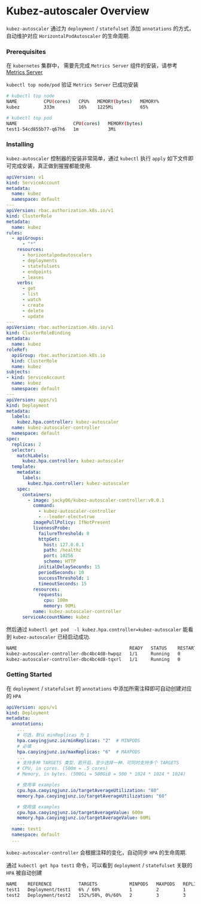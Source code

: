 # Kubez-autoscaler Overview

`kubez-autoscaler` 通过为 `deployment` / `statefulset` 添加 `annotations` 的方式，自动维护对应 `HorizontalPodAutoscaler` 的生命周期.

### Prerequisites

在 `kubernetes` 集群中， 需要先完成 `Metrics Server` 组件的安装，请参考 [Metrics Server](https://github.com/kubernetes-incubator/metrics-server)

`kubectl top node/pod` 验证 `Metrics Server` 已成功安装

``` bash
# kubectl top node
NAME          CPU(cores)   CPU%   MEMORY(bytes)   MEMORY%
kubez         333m         16%    1225Mi          65%

# kubectl top pod
NAME                     CPU(cores)   MEMORY(bytes)
test1-54cd855b77-q67h6   1m           3Mi
```

### Installing

`kubez-autoscaler` 控制器的安装非常简单，通过 `kubectl` 执行 `apply` 如下文件即可完成安装，真正做到猩猩都能使用.

```yaml
apiVersion: v1
kind: ServiceAccount
metadata:
  name: kubez
  namespace: default
---
apiVersion: rbac.authorization.k8s.io/v1
kind: ClusterRole
metadata:
  name: kubez
rules:
  - apiGroups:
      - "*"
    resources:
      - horizontalpodautoscalers
      - deployments
      - statefulsets
      - endpoints
      - leases
    verbs:
      - get
      - list
      - watch
      - create
      - delete
      - update
---
apiVersion: rbac.authorization.k8s.io/v1
kind: ClusterRoleBinding
metadata:
  name: kubez
roleRef:
  apiGroup: rbac.authorization.k8s.io
  kind: ClusterRole
  name: kubez
subjects:
- kind: ServiceAccount
  name: kubez
  namespace: default
---
apiVersion: apps/v1
kind: Deployment
metadata:
  labels:
    kubez.hpa.controller: kubez-autoscaler
  name: kubez-autoscaler-controller
  namespace: default
spec:
  replicas: 2
  selector:
    matchLabels:
      kubez.hpa.controller: kubez-autoscaler
  template:
    metadata:
      labels:
        kubez.hpa.controller: kubez-autoscaler
    spec:
      containers:
        - image: jacky06/kubez-autoscaler-controller:v0.0.1
          command:
            - kubez-autoscaler-controller
            - --leader-elect=true
          imagePullPolicy: IfNotPresent
          livenessProbe:
            failureThreshold: 8
            httpGet:
              host: 127.0.0.1
              path: /healthz
              port: 10256
              scheme: HTTP
            initialDelaySeconds: 15
            periodSeconds: 10
            successThreshold: 1
            timeoutSeconds: 15
          resources:
            requests:
              cpu: 100m
              memory: 90Mi
          name: kubez-autoscaler-controller
      serviceAccountName: kubez
```

然后通过 `kubectl get pod  -l kubez.hpa.controller=kubez-autoscaler` 能看到 `kubez-autoscaler` 已经启动成功.
```bash
NAME                                          READY   STATUS    RESTARTS   AGE
kubez-autoscaler-controller-dbc4bc4d8-hwpqz   1/1     Running   0          20s
kubez-autoscaler-controller-dbc4bc4d8-tqxrl   1/1     Running   0          20s
```

### Getting Started

在 `deployment` / `statefulset` 的 `annotations` 中添加所需注释即可自动创建对应的 `HPA`

```yaml
apiVersion: apps/v1
kind: Deployment
metadata:
  annotations:
    ...
    # 可选，默认 minReplicas 为 1
    hpa.caoyingjunz.io/minReplicas: "2"  # MINPODS
    # 必填
    hpa.caoyingjunz.io/maxReplicas: "6"  # MAXPODS
    ...
    # 支持多种 TARGETS 类型，若开启，至少选择一种，可同时支持多个 TARGETS
    # CPU, in cores. (500m = .5 cores)
    # Memory, in bytes. (500Gi = 500GiB = 500 * 1024 * 1024 * 1024)

    # 使用率 examples
    cpu.hpa.caoyingjunz.io/targetAverageUtilization: "80"
    memory.hpa.caoyingjunz.io/targetAverageUtilization: "60"

    # 使用值 examples
    cpu.hpa.caoyingjunz.io/targetAverageValue: 600m
    memory.hpa.caoyingjunz.io/targetAverageValue: 60Mi
    ...
  name: test1
  namespace: default
  ...
```

`kubez-autoscaler-controller` 会根据注释的变化，自动同步 `HPA` 的生命周期.

通过 `kubectl get hpa test1` 命令，可以看到 `deployment` / `statefulset` 关联的 `HPA` 被自动创建
```bash
NAME    REFERENCE          TARGETS            MINPODS   MAXPODS   REPLICAS   AGE
test1   Deployment/test1   6% / 60%           1         2         1          5h29m
test2   Deployment/test2   152%/50%, 0%/60%   2         3         3          34m
```
